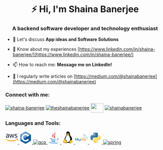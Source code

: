 <h1 align="center">⚡️ Hi, I'm Shaina Banerjee</h1>
<h3 align="center">A backend software developer and technology enthusiast</h3>

- 💬 Let's discuss **App ideas and Software Solutions**

- 📄 Know about my experiences [https://www.linkedin.com/in/shaina-banerjee/](https://www.linkedin.com/in/shaina-banerjee/)

- 📫 How to reach me: **Message me on LinkedIn!**

- 📝 I regularly write articles on [https://medium.com/@shainabanerjee](https://medium.com/@shainabanerjee)


<h3 align="left">Connect with me:</h3>
<p align="left">
<a href="https://linkedin.com/in/shaina-banerjee" target="blank"><img align="center" src="https://raw.githubusercontent.com/rahuldkjain/github-profile-readme-generator/master/src/images/icons/Social/linked-in-alt.svg" alt="shaina-banerjee" height="30" width="40" /></a>
<a href="https://instagram.com/theshainabanerjee" target="blank"><img align="center" src="https://raw.githubusercontent.com/rahuldkjain/github-profile-readme-generator/master/src/images/icons/Social/instagram.svg" alt="theshainabanerjee" height="30" width="40" /></a>
<a href="https://medium.com/@shainabanerjee" target="blank"><img align="center" src="https://ucbd382d867eda2285bc3724c2e9.previews.dropboxusercontent.com/p/thumb/ACRyFVi_L1bBmuAxEUuVCZBXFdI6pa9tKg3AMNu27hYws4-xdtnrv14aQpAVLoOt2PjiEbvlosfiT0ZYbcu7cmP9tnkaev9rLwKYYpBJITrxOrkA3KRflPTEDJ93AHQA2BCgXvSQz2sAQxrnYYpp7iemKte7_TXEvzR54M8BbsxYxzfDEwcwQsbczfbXENc9s3nYUXPHl5-O-6nlgMHEiS5CPGU53UIjJjjnEnpY9vHMPsHrS5Eyc9jMVxTD1oOurjKi0OoS8rxoGRs24n89HajUf8WL7rS_ndZA_JgJNfDCLoXQX-vbSMTFiypC5eiO284INE1SdCdTCubEJJcumqUf7cW8rjXeJjCPlYiKHvN8y6z8v5lCaQikAbiv8bwuqpmnvOZUB8_1hPRP5DZ00o5MbT8WuJP7yvZysmkOYJc5KytnYk__1WN7dQLl0sBr_loDiVvS437wTO4CwD7n3fnvJ3Jr2duAol5nTf8Zj9NOeOQYITOCrNpIaL9VRt7GvVAimrj3IQkcF3C_rR3rxdXwKJEqypAC7lkSBIdFsGP-vqz4JbFz-wGqXF0Af5uknYszI5FEeUZkdQrSkrlfAWdoa7AK3t7M28y2dVQwtsop4dFWAhde-0a4738L5zmh_BRpoJoy3OLl0TBU7Rr3X93Dtl1C0f_vGPiQ0UYmbrq96hapvWu6-LKtRjlx2gkDJms0hRrg-wS83VlSbeTlTxGrc_jkGEhpw9VJXmslcBvZI7AIJS5pBBsYoocUMD5qrt0TJi5Y2HweGHoSd-yTBTTJCLQtygE-rLSAMozDmCX7giGY58YKbLipBFo8qtG1HXT1gH2FdnG3fl-7vtOe27lGSa9FFbv0Yq2IowrL3TLsueauhy45cF_EIMsNiqxio98UauOwdRgFuc3BoSGggXHs7LNnfJTUnPtqmWswU0DlxCcatmdTwYv0JMOdVqW95-i6QTYQGsDgwdF00n-mgNUgn9ULNEz6_PbMqLe2fd2sR0s_QJv9HT7lXjziUCMiyI8wxEkaXPWpGL3VZLqGkkr0iRDfQ2myjQMUk7bqEVE-YRMWlocUouuiuGFCPmjOqsSNPxThPGDNORYmZR1gg_ghHaaIeBLR3pwhcNV56W-wZreOlpV93USowooEmHfV7_McXucj298_yLvzqNcfNMau8KUuVM0kW28-zC79oWqiH0QLNhMUVDLGyOgJ-MGcNT3cIGWv3yTj_L20qd_VhB4i/p.png" height="30" width="40" /></a>
<a href="https://www.hackerrank.com/shainabanerjee" target="blank"><img align="center" src="https://raw.githubusercontent.com/rahuldkjain/github-profile-readme-generator/master/src/images/icons/Social/hackerrank.svg" alt="shainabanerjee" height="30" width="40" /></a>
</p>

<h3 align="left">Languages and Tools:</h3>
<p align="left"> <a href="https://aws.amazon.com" target="_blank" rel="noreferrer"> <img src="https://raw.githubusercontent.com/devicons/devicon/master/icons/amazonwebservices/amazonwebservices-original-wordmark.svg" alt="aws" width="40" height="40"/> </a> <a href="https://www.cprogramming.com/" target="_blank" rel="noreferrer"> <img src="https://raw.githubusercontent.com/devicons/devicon/master/icons/c/c-original.svg" alt="c" width="40" height="40"/> </a> <a href="https://cloud.google.com" target="_blank" rel="noreferrer"> <img src="https://www.vectorlogo.zone/logos/google_cloud/google_cloud-icon.svg" alt="gcp" width="40" height="40"/> </a> <a href="https://www.java.com" target="_blank" rel="noreferrer"> <img src="https://raw.githubusercontent.com/devicons/devicon/master/icons/java/java-original.svg" alt="java" width="40" height="40"/> </a> <a href="https://www.linux.org/" target="_blank" rel="noreferrer"> <img src="https://raw.githubusercontent.com/devicons/devicon/master/icons/linux/linux-original.svg" alt="linux" width="40" height="40"/> </a> <a href="https://www.mysql.com/" target="_blank" rel="noreferrer"> <img src="https://raw.githubusercontent.com/devicons/devicon/master/icons/mysql/mysql-original-wordmark.svg" alt="mysql" width="40" height="40"/> </a> <a href="https://www.python.org" target="_blank" rel="noreferrer"> <img src="https://raw.githubusercontent.com/devicons/devicon/master/icons/python/python-original.svg" alt="python" width="40" height="40"/> </a> <a href="https://spring.io/" target="_blank" rel="noreferrer"> <img src="https://www.vectorlogo.zone/logos/springio/springio-icon.svg" alt="spring" width="40" height="40"/> </a> </p>
